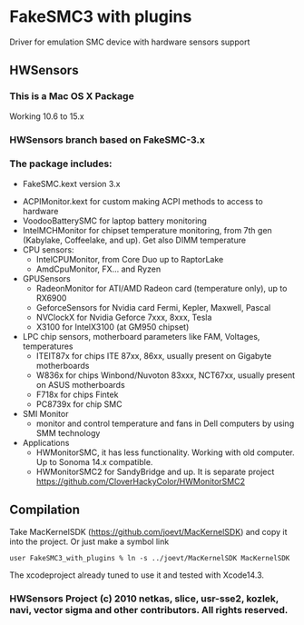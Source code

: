 # FakeSMC3 with plugins
Driver for emulation SMC device with hardware sensors support

## HWSensors
### This is a Mac OS X Package
Working 10.6 to 15.x

### HWSensors branch based on FakeSMC-3.x

### The package includes:
* FakeSMC.kext version 3.x
- ACPIMonitor.kext for custom making ACPI methods to access to hardware
- VoodooBatterySMC for laptop battery monitoring
- IntelMCHMonitor for chipset temperature monitoring, from 7th gen
  (Kabylake, Coffeelake, and up). Get also DIMM temperature
- CPU sensors:
    + IntelCPUMonitor, from Core Duo up to RaptorLake
    + AmdCpuMonitor, FX... and Ryzen
- GPUSensors
    + RadeonMonitor  for ATI/AMD Radeon card (temperature only), up to RX6900
    + GeforceSensors for Nvidia card Fermi, Kepler, Maxwell, Pascal
    + NVClockX for Nvidia Geforce 7xxx, 8xxx, Tesla
    + X3100 for IntelX3100 (at GM950 chipset)
- LPC chip sensors, motherboard parameters like FAM, Voltages, temperatures
    + ITEIT87x  for chips ITE 87xx, 86xx, usually present on Gigabyte motherboards
    + W836x  for chips Winbond/Nuvoton 83xxx, NCT67xx, usually present on ASUS motherboards
    + F718x  for chips Fintek 
    + PC8739x for chip SMC
- SMI Monitor
    + monitor and control temperature and fans in Dell computers by using SMM technology
- Applications 
    + HWMonitorSMC, it has less functionality. Working with old computer. Up to Sonoma 14.x compatible.
    + HWMonitorSMC2 for SandyBridge and up. It is separate project https://github.com/CloverHackyColor/HWMonitorSMC2

## Compilation
Take MacKernelSDK (https://github.com/joevt/MacKernelSDK) and copy it into the project. Or just make a symbol link
~~~~
user FakeSMC3_with_plugins % ln -s ../joevt/MacKernelSDK MacKernelSDK
~~~~

The xcodeproject already tuned to use it and tested with Xcode14.3.

### HWSensors Project (c) 2010 netkas, slice, usr-sse2, kozlek, navi, vector sigma and other contributors. All rights reserved. 
